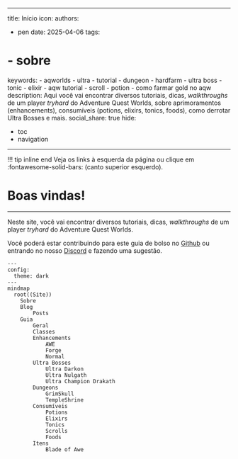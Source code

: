 <script src="/assets/js/calendar.js"></script>
---
title: Início
icon:
authors:
  - pen
date: 2025-04-06
tags:
#  - sobre
keywords:
    - aqworlds
    - ultra
    - tutorial
    - dungeon
    - hardfarm
    - ultra boss
    - tonic
    - elixir
    - aqw tutorial
    - scroll
    - potion
    - como farmar gold no aqw
description: Aqui você vai encontrar diversos tutoriais, dicas, *walkthroughs* de um player *tryhard* do Adventure Quest Worlds, sobre aprimoramentos (enhancements), consumíveis (potions, elixirs, tonics, foods), como derrotar Ultra Bosses e mais.
social_share: true
hide:
  - toc
  - navigation
---
!!! tip inline end
    Veja os links à esquerda da página ou clique em :fontawesome-solid-bars: (canto superior esquerdo).
# Boas vindas!
---
Neste site, você vai encontrar diversos tutoriais, dicas, *walkthroughs* de um player *tryhard* do Adventure Quest Worlds.

Você poderá estar contribuindo para este guia de bolso no [Github](https://github.com/jix-AQW/site) ou entrando no nosso [Discord](https://discord.gg/uc9y27NYTp) e fazendo uma sugestão.

```mermaid
---
config:
  theme: dark
---
mindmap
  root((Site))
    Sobre
    Blog
        Posts
    Guia
        Geral
        Classes
        Enhancements
            AWE
            Forge
            Normal
        Ultra Bosses
            Ultra Darkon
            Ultra Nulgath
            Ultra Champion Drakath
        Dungeons
            GrimSkull
            TempleShrine
        Consumíveis
            Potions
            Elixirs
            Tonics
            Scrolls
            Foods
        Itens
            Blade of Awe

```
